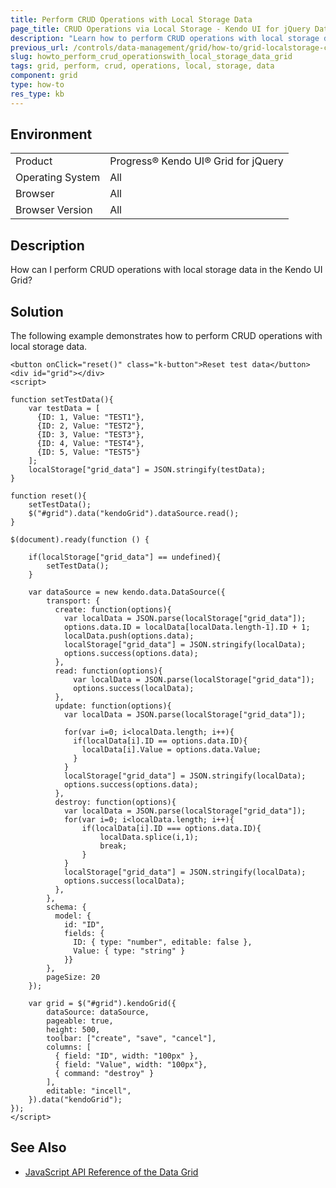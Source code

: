 ```yaml
---
title: Perform CRUD Operations with Local Storage Data
page_title: CRUD Operations via Local Storage - Kendo UI for jQuery Data Grid
description: "Learn how to perform CRUD operations with local storage data in the Kendo UI Grid widget for jQuery."
previous_url: /controls/data-management/grid/how-to/grid-localstorage-crud, /controls/data-management/grid/how-to/Editing/grid-localstorage-crud
slug: howto_perform_crud_operationswith_local_storage_data_grid
tags: grid, perform, crud, operations, local, storage, data
component: grid
type: how-to
res_type: kb
---
```


## Environment

<table>
 <tr>
  <td>Product</td>
  <td>Progress® Kendo UI® Grid for jQuery</td> 
 </tr>
 <tr>
  <td>Operating System</td>
  <td>All</td>
 </tr>
 <tr>
  <td>Browser</td>
  <td>All</td>
 </tr>
 <tr>
  <td>Browser Version</td>
  <td>All</td>
 </tr>
</table>

## Description

How can I perform CRUD operations with local storage data in the Kendo UI Grid?

## Solution

The following example demonstrates how to perform CRUD operations with local storage data.

```dojo
<button onClick="reset()" class="k-button">Reset test data</button>
<div id="grid"></div>
<script>

function setTestData(){
    var testData = [
      {ID: 1, Value: "TEST1"},
      {ID: 2, Value: "TEST2"},
      {ID: 3, Value: "TEST3"},
      {ID: 4, Value: "TEST4"},
      {ID: 5, Value: "TEST5"}  
    ];
    localStorage["grid_data"] = JSON.stringify(testData);
}

function reset(){
    setTestData();
    $("#grid").data("kendoGrid").dataSource.read();
}

$(document).ready(function () {

    if(localStorage["grid_data"] == undefined){
        setTestData();
    }

    var dataSource = new kendo.data.DataSource({
        transport: {
          create: function(options){
            var localData = JSON.parse(localStorage["grid_data"]);
            options.data.ID = localData[localData.length-1].ID + 1;
            localData.push(options.data);
            localStorage["grid_data"] = JSON.stringify(localData);
            options.success(options.data);
          },
          read: function(options){
              var localData = JSON.parse(localStorage["grid_data"]);
              options.success(localData);
          },
          update: function(options){
            var localData = JSON.parse(localStorage["grid_data"]);

            for(var i=0; i<localData.length; i++){
              if(localData[i].ID == options.data.ID){
                localData[i].Value = options.data.Value;
              }
            }
            localStorage["grid_data"] = JSON.stringify(localData);
            options.success(options.data);
          },
          destroy: function(options){
            var localData = JSON.parse(localStorage["grid_data"]);
            for(var i=0; i<localData.length; i++){
                if(localData[i].ID === options.data.ID){
                    localData.splice(i,1);
                    break;
                }
            }
            localStorage["grid_data"] = JSON.stringify(localData);
            options.success(localData);
          },
        },
        schema: {
          model: {
            id: "ID",
            fields: {
              ID: { type: "number", editable: false },
              Value: { type: "string" }
            }}
        },
        pageSize: 20
    });

    var grid = $("#grid").kendoGrid({
        dataSource: dataSource,
        pageable: true,
        height: 500,
        toolbar: ["create", "save", "cancel"],
        columns: [
          { field: "ID", width: "100px" },
          { field: "Value", width: "100px"},
          { command: "destroy" }
        ],
        editable: "incell",
    }).data("kendoGrid");
});
</script>
```

## See Also

* [JavaScript API Reference of the Data Grid](/api/javascript/ui/grid)
